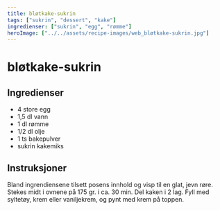 ```yaml
---
title: bløtkake-sukrin
tags: ["sukrin", "dessert", "kake"]
ingredienser: ["sukrin", "egg", "rømme"]
heroImage: ["../../assets/recipe-images/web_bløtkake-sukrin.jpg"]
---
```


# bløtkake-sukrin

## Ingredienser

- 4 store egg
- 1,5 dl vann
- 1 dl rømme
- 1/2 dl olje
- 1 ts bakepulver
- sukrin kakemiks

## Instruksjoner

Bland ingrendiensene tilsett posens innhold og visp til en glat, jevn røre. Stekes midt i ovnene på 175 gr. i ca. 30 min. Del kaken i 2 lag. Fyll med syltetøy, krem eller vaniljekrem, og pynt med krem på toppen.
